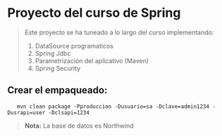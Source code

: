 # Proyecto del curso de Spring
> Este proyecto se ha tuneado a lo largo del curso implementando:
> 1. DataSource programaticos
> 2. Spring Jdbc
> 3. Parametrización del aplicativo (Maven)
> 4. Spring Security

## Crear el empaqueado:
```
   mvn clean package -Pproduccion -Dusuario=sa -Dclave=admin1234 -Dusrapi=user -Dclsapi=1234
 ```

> **Nota:** La base de datos es Northwind
